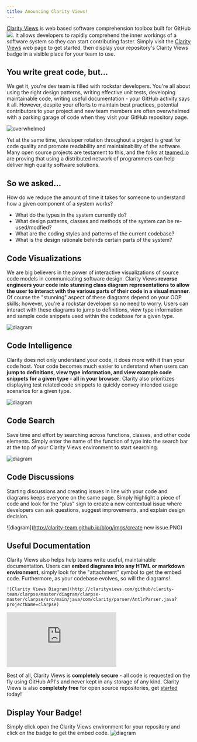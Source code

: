 ```yaml
---
title: Anouncing Clarity Views!
---
```


<p class="lead"><a href="http://clarityviews.com">Clarity Views</a> is web based software comprehension toolbox built for GitHub <img style="display: inline-block; margin:0;" src="http://clarityviews.com/badge">. It allows developers to rapidly comprehend the inner workings of a software system so they can start contributing faster. Simply visit the <a href="http://clarityviews.com">Clarity Views</a> web page to get started, then display your repository's Clarity Views badge in a visible place for your team to use. </p>

<span class="fa fa-question-circle-o"></span>

## You write great code, but...
We get it, you're dev team is filled with rockstar developers. You're all about using the right design patterns, writing effective unit tests, developing maintainable code, writing useful documentation - your GitHub activity says it all. However, despite your efforts to maintain best practices, potential contributors to your project and new team members are often overwhelmed with a parking garage of code when they visit your GitHub repository page.  


![overwhelmed](http://clarity-team.github.io/blog/imgs/overwhelmed.gif)

Yet at the same time,  developer rotation throughout a project is great for code quality and promote readability and maintainability of the software. Many open source projects are testament to this, and the folks at [teamed.io](http://www.teamed.io/) are proving that using a distributed network of programmers can help deliver high quality software solutions.

## So we asked... 
How do we reduce the amount of time it takes for someone to understand how a given component of a system works? 

-   What do the types in the system currently do?
-   What design patterns, classes and methods of the system can be re-used/modfied?
-   What are the coding styles and patterns of the current codebase?
-   What is the design rationale behinds certain parts of the system?


##  Code Visualizations
We are big believers in the power of interactive visualizations of source code models in communicating software design. Clarity Views **reverse engineers your code into stunning class diagram representations to allow the user to interact with the various parts of their code in a visual manner**. Of course the "stunning" aspect of these diagrams depend on your OOP skills; however, you're a rockstar developer so no need to worry. Users can interact with these diagrams to jump to definitions, view type information and sample code snippets used within the codebase for a given type.

![diagram](http://clarity-team.github.io/blog/imgs/diagram.PNG)

## Code Intelligence
Clarity does not only understand your code, it does more with it than your code host. Your code becomes much easier to understand when users can **jump to definitions, view type information, and view example code snippets for a given type - all in your browser**. Clarity also prioritizes displaying test related code snippets to quickly convey intended usage scenarios for a given type.

![diagram](http://clarity-team.github.io/blog/imgs/code.PNG)

## Code Search
Save time and effort by searching across functions, classes, and other code elements. Simply enter the name of the function of type into the search bar at the top of your Clarity Views environment to start searching.

![diagram](http://clarity-team.github.io/blog/imgs/search.PNG)

## Code Discussions
Starting discussions and creating issues in line with your code and diagrams keeps everyone on the same page. Simply highlight a piece of code and look for the "plus" sign to create a new contextual issue where developers can ask questions, suggest improvements, and explain design decision. 

![diagram](http://clarity-team.github.io/blog/imgs/create new issue.PNG)

## Useful Documentation
Clarity Views also helps help teams write useful, maintainable documentation. Users can **embed diagrams into any HTML or markdown environment**, simply look for the "attachment" symbol to get the embed code. Furthermore, as your codebase evolves, so will the diagrams!

```
![Clarity Views Diagram](http://clarityviews.com/github/clarity-team/clarpse/master/diagram/clarpse-master/clarpse/src/main/java/com/clarity/parser/AntlrParser.java?projectName=clarpse)
````
![Clarity Views Diagram](http://clarityviews.com/embed/clarity-team/clarpse/master/diagram/clarpse-master/clarpse/src/main/java/com/clarity/parser/AntlrParser.java?projectName=clarpse)


<p class="lead">Best of all, Clarity Views is <b>completely secure</b> - all code is requested on the fly using GitHub API's and never kept in any storage of any kind. Clarity Views is also <b>completely free</b> for open source repositories, get <a href="http://clarityviews.com">started</a> today! </p>

## Display Your Badge!
Simply click open the Clarity Views environment for your repository and click on the badge to get the embed code.
![diagram](http://clarity-team.github.io/blog/imgs/Badge.PNG)
